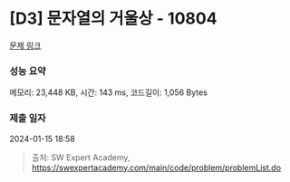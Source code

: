 # [D3] 문자열의 거울상 - 10804 

[문제 링크](https://swexpertacademy.com/main/code/problem/problemDetail.do?contestProbId=AXTC0x16D8EDFASe) 

### 성능 요약

메모리: 23,448 KB, 시간: 143 ms, 코드길이: 1,056 Bytes

### 제출 일자

2024-01-15 18:58



> 출처: SW Expert Academy, https://swexpertacademy.com/main/code/problem/problemList.do